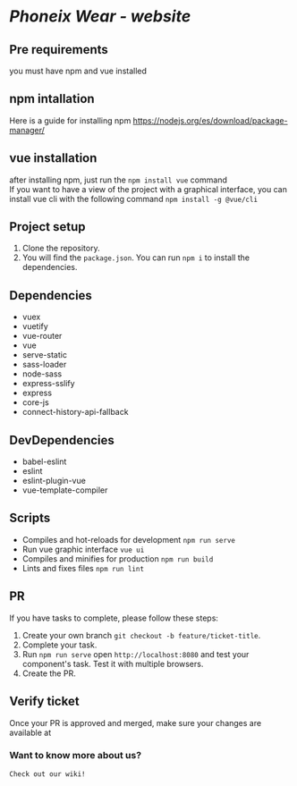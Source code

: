 # ***Phoneix Wear - website***

## Pre requirements
you must have npm and vue installed

## npm intallation
Here is a guide for installing npm
https://nodejs.org/es/download/package-manager/

## vue installation
after installing npm, just run the `npm install vue` command<br/>
If you want to have a view of the project with a graphical interface, you can install vue cli with the following command `npm install -g @vue/cli`

## Project setup
1. Clone the repository.
2. You will find the `package.json`. You can run `npm i` to install the dependencies.

## Dependencies

* vuex
* vuetify
* vue-router
* vue
* serve-static
* sass-loader
* node-sass
* express-sslify
* express
* core-js
* connect-history-api-fallback

## DevDependencies

* babel-eslint
* eslint
* eslint-plugin-vue
* vue-template-compiler

## Scripts

* Compiles and hot-reloads for development `npm run serve`
* Run vue graphic interface `vue ui`
* Compiles and minifies for production `npm run build`
* Lints and fixes files `npm run lint`

## PR

If you have tasks to complete, please follow these steps:

1. Create your own branch `git checkout -b feature/ticket-title`.
2. Complete your task.
3. Run `npm run serve` open `http://localhost:8080` and test your component's task. Test it with multiple browsers.
4. Create the PR.

## Verify ticket

Once your PR is approved and merged, make sure your changes are available at <future page link>

### Want to know more about us?
```
Check out our wiki!
```
